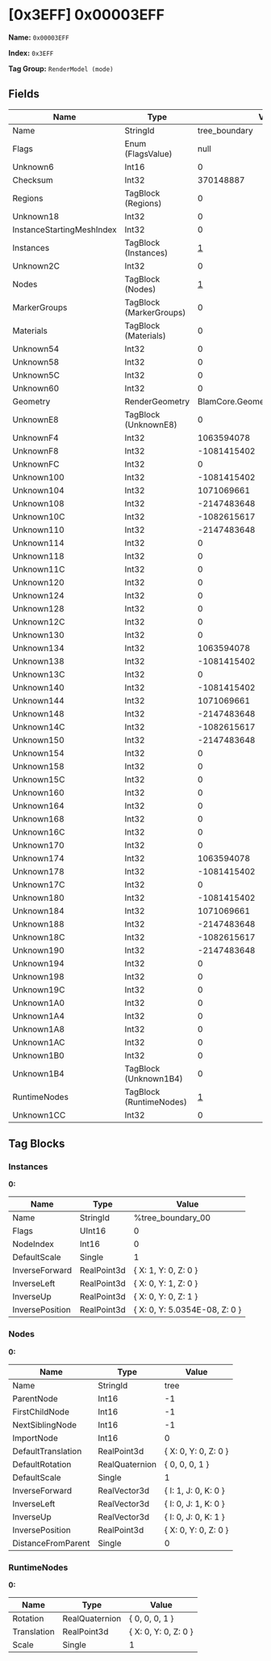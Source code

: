 # [0x3EFF] 0x00003EFF

**Name:** ```0x00003EFF```

**Index:** ```0x3EFF```

**Tag Group:** ```RenderModel (mode)```

## Fields

Name	| Type	| Value
---	|---	|---	|
Name	|StringId	|tree_boundary
Flags	|Enum (FlagsValue)	|null
Unknown6	|Int16	|0
Checksum	|Int32	|370148887
Regions	|TagBlock (Regions)	|0
Unknown18	|Int32	|0
InstanceStartingMeshIndex	|Int32	|0
Instances	|TagBlock (Instances)	|[1](#instances)
Unknown2C	|Int32	|0
Nodes	|TagBlock (Nodes)	|[1](#nodes)
MarkerGroups	|TagBlock (MarkerGroups)	|0
Materials	|TagBlock (Materials)	|0
Unknown54	|Int32	|0
Unknown58	|Int32	|0
Unknown5C	|Int32	|0
Unknown60	|Int32	|0
Geometry	|RenderGeometry	|BlamCore.Geometry.RenderGeometry
UnknownE8	|TagBlock (UnknownE8)	|0
UnknownF4	|Int32	|1063594078
UnknownF8	|Int32	|-1081415402
UnknownFC	|Int32	|0
Unknown100	|Int32	|-1081415402
Unknown104	|Int32	|1071069661
Unknown108	|Int32	|-2147483648
Unknown10C	|Int32	|-1082615617
Unknown110	|Int32	|-2147483648
Unknown114	|Int32	|0
Unknown118	|Int32	|0
Unknown11C	|Int32	|0
Unknown120	|Int32	|0
Unknown124	|Int32	|0
Unknown128	|Int32	|0
Unknown12C	|Int32	|0
Unknown130	|Int32	|0
Unknown134	|Int32	|1063594078
Unknown138	|Int32	|-1081415402
Unknown13C	|Int32	|0
Unknown140	|Int32	|-1081415402
Unknown144	|Int32	|1071069661
Unknown148	|Int32	|-2147483648
Unknown14C	|Int32	|-1082615617
Unknown150	|Int32	|-2147483648
Unknown154	|Int32	|0
Unknown158	|Int32	|0
Unknown15C	|Int32	|0
Unknown160	|Int32	|0
Unknown164	|Int32	|0
Unknown168	|Int32	|0
Unknown16C	|Int32	|0
Unknown170	|Int32	|0
Unknown174	|Int32	|1063594078
Unknown178	|Int32	|-1081415402
Unknown17C	|Int32	|0
Unknown180	|Int32	|-1081415402
Unknown184	|Int32	|1071069661
Unknown188	|Int32	|-2147483648
Unknown18C	|Int32	|-1082615617
Unknown190	|Int32	|-2147483648
Unknown194	|Int32	|0
Unknown198	|Int32	|0
Unknown19C	|Int32	|0
Unknown1A0	|Int32	|0
Unknown1A4	|Int32	|0
Unknown1A8	|Int32	|0
Unknown1AC	|Int32	|0
Unknown1B0	|Int32	|0
Unknown1B4	|TagBlock (Unknown1B4)	|0
RuntimeNodes	|TagBlock (RuntimeNodes)	|[1](#runtimenodes)
Unknown1CC	|Int32	|0


## Tag Blocks

### Instances

**0:**

Name	| Type	| Value
---	|---	|---	|
Name	|StringId	|%tree_boundary_00
Flags	|UInt16	|0
NodeIndex	|Int16	|0
DefaultScale	|Single	|1
InverseForward	|RealPoint3d	|{ X: 1, Y: 0, Z: 0 }
InverseLeft	|RealPoint3d	|{ X: 0, Y: 1, Z: 0 }
InverseUp	|RealPoint3d	|{ X: 0, Y: 0, Z: 1 }
InversePosition	|RealPoint3d	|{ X: 0, Y: 5.0354E-08, Z: 0 }


### Nodes

**0:**

Name	| Type	| Value
---	|---	|---	|
Name	|StringId	|tree
ParentNode	|Int16	|-1
FirstChildNode	|Int16	|-1
NextSiblingNode	|Int16	|-1
ImportNode	|Int16	|0
DefaultTranslation	|RealPoint3d	|{ X: 0, Y: 0, Z: 0 }
DefaultRotation	|RealQuaternion	|{ 0, 0, 0, 1 }
DefaultScale	|Single	|1
InverseForward	|RealVector3d	|{ I: 1, J: 0, K: 0 }
InverseLeft	|RealVector3d	|{ I: 0, J: 1, K: 0 }
InverseUp	|RealVector3d	|{ I: 0, J: 0, K: 1 }
InversePosition	|RealPoint3d	|{ X: 0, Y: 0, Z: 0 }
DistanceFromParent	|Single	|0


### RuntimeNodes

**0:**

Name	| Type	| Value
---	|---	|---	|
Rotation	|RealQuaternion	|{ 0, 0, 0, 1 }
Translation	|RealPoint3d	|{ X: 0, Y: 0, Z: 0 }
Scale	|Single	|1



